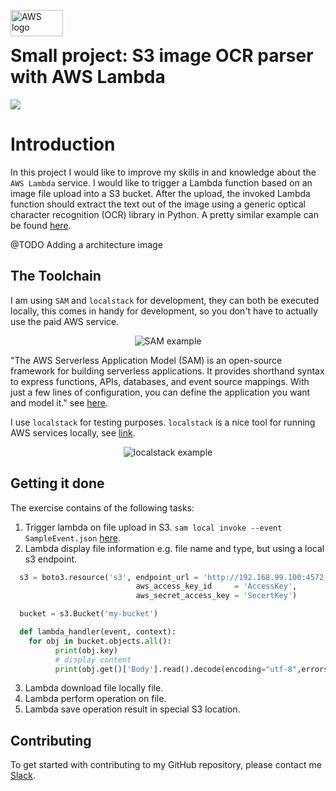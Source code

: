 <img src="https://blog.scottlogic.com/dsmith/assets/featured/aws-logo.png" alt="AWS logo" height="42px" width="84px" align="left"><br>

# Small project: S3 image OCR parser with AWS Lambda
<div>
    <a href="https://github.com/NaPiZip/Tipps-and-tricks">
        <img src="https://img.shields.io/badge/Document%20Version-0.0.1-brightgreen"/>
    </a>  
</div>

# Introduction
In this project I would like to improve my skills in and knowledge about the `AWS Lambda` service. I would like to trigger a Lambda function based on an image file upload into a S3 bucket. After the upload, the invoked Lambda function should extract the text out of the image using a generic optical character recognition (OCR) library in Python. A pretty similar example can be found [here](https://docs.aws.amazon.com/serverless-application-model/latest/developerguide/serverless-example-s3.html).

@TODO Adding a architecture image

## The Toolchain
I am using `SAM` and `localstack` for development, they can both be executed locally, this comes in handy for development, so you don't have to actually use the paid AWS service.

<p align="center">
<img src="https://image.slidesharecdn.com/09112017-serverless-local-test-92e8f092-7d1c-43e4-809c-a40335e29637-2097706900-170913194001/95/local-testing-and-deployment-best-practices-for-serverless-applications-aws-online-tech-talks-19-638.jpg?cb=1505331628" alt="SAM example"/></p>

"The AWS Serverless Application Model (SAM) is an open-source framework for building serverless applications. It provides shorthand syntax to express functions, APIs, databases, and event source mappings. With just a few lines of configuration, you can define the application you want and model it." see [here](https://github.com/awslabs/aws-sam-cli).

I use `localstack` for testing purposes. `localstack` is a nice tool for running AWS services locally, see [link](https://localstack.cloud/).

<p align="center">
<img src="https://localstack.cloud/images/diagram.png" alt="localstack example"/></p>

## Getting it done
The exercise contains of the following tasks:
1. Trigger lambda on file upload in S3.
 `sam local invoke --event SampleEvent.json` [here](https://docs.aws.amazon.com/serverless-application-model/latest/developerguide/serverless-example-s3.html#serverless-example-s3-test-locally).
2. Lambda display file information e.g. file name and type, but using a local s3 endpoint.
```python
  s3 = boto3.resource('s3', endpoint_url = 'http://192.168.99.100:4572',
                            aws_access_key_id     = 'AccessKey',
                            aws_secret_access_key = 'SecertKey')

  bucket = s3.Bucket('my-bucket')

  def lambda_handler(event, context):
    for obj in bucket.objects.all():
          print(obj.key)
          # display content
          print(obj.get()['Body'].read().decode(encoding="utf-8",errors="ignore"))
```
3. Lambda download file locally file.
4. Lambda perform operation on file.
5. Lambda save operation result in special S3 location.


## Contributing
To get started with contributing to my GitHub repository, please contact me [Slack](https://join.slack.com/t/napi-friends/shared_invite/enQtNDg3OTg5NDc1NzUxLWU1MWNhNmY3ZTVmY2FkMDM1ODg1MWNlMDIyYTk1OTg4OThhYzgyNDc3ZmE5NzM1ZTM2ZDQwZGI0ZjU2M2JlNDU).
